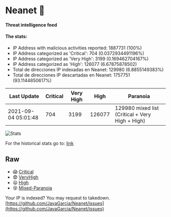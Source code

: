 # Neanet :hocho:
#### Threat intelligence feed
#### The stats:

- IP Address with malicious activities reported: 1887731 (100%)
- IP Address categorized as 'Critical':  704 (0.0372934491196%)
- IP Address categorized as 'Very High':  3199 (0.169462704167%)
- IP Address categorized as 'High':  126077 (6.67875878502)
- Total de direcciones IP indexadas en Neanet:  129980 (6.8855149383%)
- Total de direcciones IP descartadas en Neanet:  1757751 (93.1144850617%)

| Last Update | Critical | Very High | High | Paranoia |
| --- | --- | --- | --- | --- |
| 2021-09-04 05:01:48 | 704 | 3199 | 126077 | 129980 mixed list (Critical + Very High + High)|

![Stats](https://docs.google.com/spreadsheets/d/e/2PACX-1vSnaNMIXVabIpDJjufMlzH7poXnshF3mgd8Is1g9ytUEzVsP5my4Trn8f-xkoLLQ38xpL3HtmUexLo6/pubchart?oid=501124687&format=image)

For the historical stats go to: [link](/stats.csv)
## Raw
- :scream: [Critical](https://raw.githubusercontent.com/JavaGarcia/Neanet/master/blacklists/neanet_critical.txt)
- :fearful: [VeryHigh](https://raw.githubusercontent.com/JavaGarcia/Neanet/master/blacklists/neanet_veryHigh.txtt)
- :frowning: [High](https://raw.githubusercontent.com/JavaGarcia/Neanet/master/blacklists/neanet_high.txt)
- :dizzy_face: [Mixed-Paranoia](https://raw.githubusercontent.com/JavaGarcia/Neanet/master/blacklists/neanet_all.txt)


Your IP is indexed? You may request to takedown. [https://github.com/JavaGarcia/Neanet/issues](https://github.com/JavaGarcia/Neanet/issues)










































































































































































































































































































































































































































































































































































































































































































































































































































































































































































































































































































































































































































































































































































































































































































































































































































































































































































































































































































































































































































































































































































































































































































































































































































































































































































































































































































































































































































































































































































































































































































































































































































































































































































































































































































































































































































































































































































































































































































































































































































































































































































































































































































































































































































































































































































































































































































































































































































































































































































































































































































































































































































































































































































































































































































































































































































































































































































































































































































































































































































































































































































































































































































































































































































































































































































































































































































































































































































































































































































































































































































































































































































































































































































































































































































































































































































































































































































































































































































































































































































































































































































































































































































































































































































































































































































































































































































